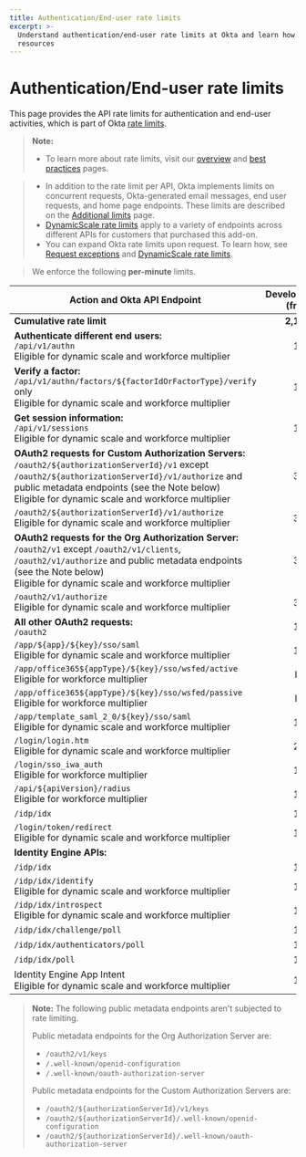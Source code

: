 ```yaml
---
title: Authentication/End-user rate limits
excerpt: >-
  Understand authentication/end-user rate limits at Okta and learn how to design for efficient use of
  resources
---
```


# Authentication/End-user rate limits

This page provides the API rate limits for authentication and end-user activities, which is part of Okta [rate limits](/docs/reference/rate-limits).

> **Note:**
>
> * To learn more about rate limits, visit our [overview](/docs/reference/rate-limits) and [best practices](/docs/reference/rl-best-practices) pages.

> * In addition to the rate limit per API, Okta implements limits on concurrent requests, Okta-generated email messages, end user requests, and home page endpoints. These limits are described on the [Additional limits](/docs/reference/rl-additional-limits/) page.
> * [DynamicScale rate limits](/docs/reference/rl-dynamic-scale/) apply to a variety of endpoints across different APIs for customers that purchased this add-on.
> * You can expand Okta rate limits upon request. To learn how, see [Request exceptions](/docs/reference/rl-best-practices/#request-exceptions) and [DynamicScale rate limits](/docs/reference/rl-dynamic-scale/).
>

> We enforce the following **per-minute** limits.

| Action and Okta API Endpoint                                                                                           | Developer (free) | Developer (paid) | One App | Enterprise | Workforce Identity    |
| ---------------------------------------------------------------------------------------------------------------------- | ----------------: | ----------------: | -------: | ----------: | ---------------------: |
| **Cumulative rate limit**                                                                                              | **2,100**        | **13,000**        | **13,000**| **13,000**| **18,250**            |
| **Authenticate different end users:**<br>`/api/v1/authn`<br>Eligible for dynamic scale and workforce multiplier                                                               | 100              | 600              | 600     | 600        | 500                   |
| **Verify a factor:**<br>`/api/v1/authn/factors/${factorIdOrFactorType}/verify` only<br>Eligible for dynamic scale and workforce multiplier                                     | 100              | 600              | 600     | 600        | 500                   |
| **Get session information:**<br>`/api/v1/sessions`<br>Eligible for dynamic scale and workforce multiplier                                                                     | 100              | 600              | 600     | 600        | 750                   |
| **OAuth2 requests for Custom Authorization Servers:**<br>`/oauth2/${authorizationServerId}/v1` except `/oauth2/${authorizationServerId}/v1/authorize` and public metadata endpoints (see the Note below)<br>Eligible for dynamic scale and workforce multiplier  | 300 | 1,200 | 1,200     | 1,200       | 2,000                  |
| `/oauth2/${authorizationServerId}/v1/authorize`<br>Eligible for dynamic scale and workforce multiplier                                                                        | 300              | 1200             | 1200    | 1200       | 2000
| **OAuth2 requests for the Org Authorization Server:**<br>`/oauth2/v1` except `/oauth2/v1/clients`, `/oauth2/v1/authorize` and public metadata endpoints (see the Note below)<br>Eligible for dynamic scale and workforce multiplier | 300 | 1,200 | 1,200     | 1,200       | 2,000                  |
| `/oauth2/v1/authorize`<br>Eligible for dynamic scale and workforce multiplier                                                                                                | 300              | 1200             | 1200    | 1200       | 2000
| **All other OAuth2 requests:**<br>`/oauth2`                                                                            | 100              | 600              | 600     | 600        | 600                   |
| `/app/${app}/${key}/sso/saml`<br>Eligible for dynamic scale and workforce multiplier                                                                                            | 100              | 600              | 600     | 600        | 750                   |
| `/app/office365${appType}/${key}/sso/wsfed/active`<br>Eligible for workforce multiplier                                                                       | N/A              | N/A              | N/A     | 2,000       | 1,000                  |
| `/app/office365${appType}/${key}/sso/wsfed/passive`<br>Eligible for workforce multiplier                                                                      | N/A              | N/A              | N/A     | 250        | 250                   |
| `/app/template_saml_2_0/${key}/sso/saml`<br>Eligible for dynamic scale and workforce multiplier                                                                                | 100              | 600              | 600     | 600        | 2,500                  |
| `/login/login.htm`<br>Eligible for dynamic scale and workforce multiplier                                                                                                     | 200              | 1200              | 1200     | 1200        | 1200                   |
| `/login/sso_iwa_auth`<br>Eligible for workforce multiplier                                                                                                  | 100              | 600              | 600     | 600        | 500                   |
| `/api/${apiVersion}/radius`<br>Eligible for workforce multiplier                                                                                             | 100              | 600              | 600     | 600        | 600                   |
| `/idp/idx`                                                                                                             | 100              | 600              | 600     | 600        | 500                   |
| `/login/token/redirect`<br>Eligible for dynamic scale and workforce multiplier                                                                                                             | 100              | 600              | 600     | 600        | 600                   |
| <ApiLifecycle access="ie" /> **Identity Engine APIs:**                                                                            |               |               |      |         |                    |
| `/idp/idx`                                                                                                     | 100              | 600              | 600     | 600        | 600                   |
| `/idp/idx/identify`<br>Eligible for dynamic scale and workforce multiplier                                                                                                     | 100              | 600              | 600     | 600        | 600                   |
| `/idp/idx/introspect`<br>Eligible for dynamic scale and workforce multiplier                                                                                                     | 150              | 900              | 900     | 900        | 900                   |
| `/idp/idx/challenge/poll`                                                                                                     | 100              | 600              | 600     | 600        | 600                   |
| `/idp/idx/authenticators/poll`                                                                                                     | 100              | 600              | 600     | 600        | 600                   |
| `/idp/idx/poll`                                                                                                     | 100              | 600              | 600     | 600        | 600                   |
| Identity Engine App Intent<br>Eligible for dynamic scale and workforce multiplier                                                                                                     | 150              | 900              | 900     | 900        | 900                   |


> **Note:** The following public metadata endpoints aren't subjected to rate limiting.
>
> Public metadata endpoints for the Org Authorization Server are:
> * `/oauth2/v1/keys`
> * `/.well-known/openid-configuration`
> * `/.well-known/oauth-authorization-server`
>
> Public metadata endpoints for the Custom Authorization Servers are:
> * `/oauth2/${authorizationServerId}/v1/keys`
> * `/oauth2/${authorizationServerId}/.well-known/openid-configuration`
> * `/oauth2/${authorizationServerId}/.well-known/oauth-authorization-server`
>
